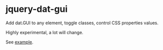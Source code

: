 jquery-dat-gui
==============

Add dat.GUI to any element, toggle classes, control CSS properties values.

Highly experimental, a lot will change.

See [example](http://toys.namebound.com/jquery-dat-gui/example/index.html).
